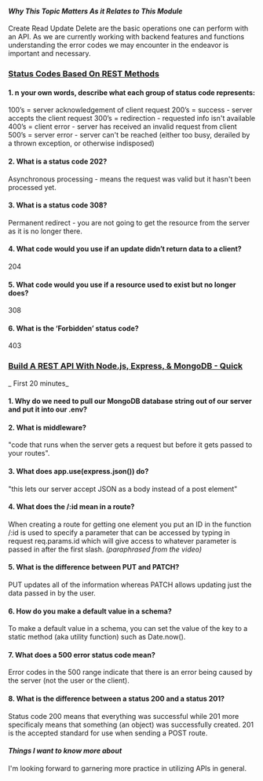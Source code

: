 #### *Why This Topic Matters As it Relates to This Module*
Create Read Update Delete are the basic operations one can perform with an API. As we are currently working with backend features and functions understanding the error codes we may encounter in the endeavor is important and necessary.

### [Status Codes Based On REST Methods](https://www.moesif.com/blog/technical/api-design/Which-HTTP-Status-Code-To-Use-For-Every-CRUD-App/)
#### 1. n your own words, describe what each group of status code represents:
100’s = server acknowledgement of client request
200’s = success - server accepts the client request
300’s = redirection - requested info isn't available 
400’s = client error - server has received an invalid request from client
500’s = server error - server can't be reached (either too busy, derailed by a thrown exception, or otherwise indisposed)

#### 2. What is a status code 202?
Asynchronous processing - means the request was valid but it hasn't been processed yet.

#### 3. What is a status code 308?
Permanent redirect - you are not going to get the resource from the server as it is no longer there.

#### 4. What code would you use if an update didn’t return data to a client?
204

#### 5. What code would you use if a resource used to exist but no longer does?
308

#### 6. What is the ‘Forbidden’ status code?
403


### [Build A REST API With Node.js, Express, & MongoDB - Quick ](https://www.youtube.com/channel/UCFbNIlppjAuEX4znoulh0Cw)
_ First 20 minutes_

#### 1. Why do we need to pull our MongoDB database string out of our server and put it into our .env?

#### 2. What is middleware?
"code that runs when the server gets a request but before it gets passed to your routes".

#### 3. What does app.use(express.json()) do?
"this lets our server accept JSON as a body instead of a post element"

#### 4. What does the /:id mean in a route?
When creating a route for getting one element you put an ID in the function /:id is used to specify a parameter that can be accessed by typing in request req.params.id which will give access to whatever parameter is passed in after the first slash. _(paraphrased from the video)_

#### 5. What is the difference between PUT and PATCH?
PUT updates all of the information whereas PATCH allows updating just the data passed in by the user.

#### 6. How do you make a default value in a schema?
To make a default value in a schema, you can set the value of the key to a static method (aka utility function) such as Date.now(). 

#### 7. What does a 500 error status code mean?
Error codes in the 500 range indicate that there is an error being caused by the server (not the user or the client).

#### 8. What is the difference between a status 200 and a status 201?
Status code 200 means that everything was successful while 201 more specificaly means that something (an object) was successfully created. 201 is the accepted standard for use when sending a POST route.

#### *Things I want to know more about*
I'm looking forward to garnering more practice in utilizing APIs in general.